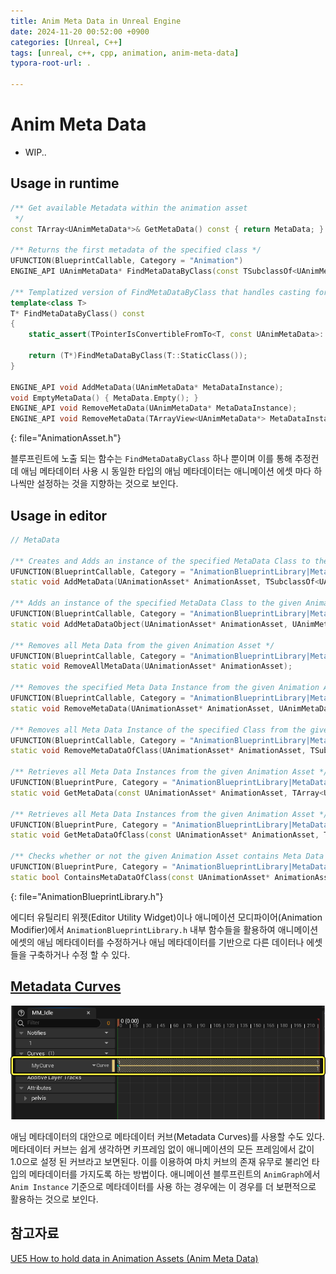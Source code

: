 ```yaml
---
title: Anim Meta Data in Unreal Engine
date: 2024-11-20 00:52:00 +0900
categories: [Unreal, C++]
tags: [unreal, c++, cpp, animation, anim-meta-data]
typora-root-url: .

---
```


# Anim Meta Data

- WIP..



## Usage in runtime

```c++
/** Get available Metadata within the animation asset
 */
const TArray<UAnimMetaData*>& GetMetaData() const { return MetaData; }

/** Returns the first metadata of the specified class */
UFUNCTION(BlueprintCallable, Category = "Animation")
ENGINE_API UAnimMetaData* FindMetaDataByClass(const TSubclassOf<UAnimMetaData> MetaDataClass) const;

/** Templatized version of FindMetaDataByClass that handles casting for you */
template<class T>
T* FindMetaDataByClass() const
{
    static_assert(TPointerIsConvertibleFromTo<T, const UAnimMetaData>::Value, "'T' template parameter to FindMetaDataByClass must be derived from UAnimMetaData");

    return (T*)FindMetaDataByClass(T::StaticClass());
}

ENGINE_API void AddMetaData(UAnimMetaData* MetaDataInstance); 
void EmptyMetaData() { MetaData.Empty(); }	
ENGINE_API void RemoveMetaData(UAnimMetaData* MetaDataInstance);
ENGINE_API void RemoveMetaData(TArrayView<UAnimMetaData*> MetaDataInstances);
```
{: file="AnimationAsset.h"}

블루프린트에 노출 되는 함수는 `FindMetaDataByClass` 하나 뿐이며 이를 통해 추정컨데 애님 메타데이터 사용 시 동일한 타입의 애님 메타데이터는 애니메이션 에셋 마다 하나씩만 설정하는 것을 지향하는 것으로 보인다.



## Usage in editor

```c++
// MetaData

/** Creates and Adds an instance of the specified MetaData Class to the given Animation Asset */
UFUNCTION(BlueprintCallable, Category = "AnimationBlueprintLibrary|MetaData")
static void AddMetaData(UAnimationAsset* AnimationAsset, TSubclassOf<UAnimMetaData> MetaDataClass, UAnimMetaData*& MetaDataInstance);

/** Adds an instance of the specified MetaData Class to the given Animation Asset (requires MetaDataObject's outer to be the Animation Asset) */
UFUNCTION(BlueprintCallable, Category = "AnimationBlueprintLibrary|MetaData")
static void AddMetaDataObject(UAnimationAsset* AnimationAsset, UAnimMetaData* MetaDataObject);

/** Removes all Meta Data from the given Animation Asset */
UFUNCTION(BlueprintCallable, Category = "AnimationBlueprintLibrary|MetaData")
static void RemoveAllMetaData(UAnimationAsset* AnimationAsset);

/** Removes the specified Meta Data Instance from the given Animation Asset */
UFUNCTION(BlueprintCallable, Category = "AnimationBlueprintLibrary|MetaData")
static void RemoveMetaData(UAnimationAsset* AnimationAsset, UAnimMetaData* MetaDataObject);

/** Removes all Meta Data Instance of the specified Class from the given Animation Asset */
UFUNCTION(BlueprintCallable, Category = "AnimationBlueprintLibrary|MetaData")
static void RemoveMetaDataOfClass(UAnimationAsset* AnimationAsset, TSubclassOf<UAnimMetaData> MetaDataClass);

/** Retrieves all Meta Data Instances from the given Animation Asset */
UFUNCTION(BlueprintPure, Category = "AnimationBlueprintLibrary|MetaData")
static void GetMetaData(const UAnimationAsset* AnimationAsset, TArray<UAnimMetaData*>& MetaData);

/** Retrieves all Meta Data Instances from the given Animation Asset */
UFUNCTION(BlueprintPure, Category = "AnimationBlueprintLibrary|MetaData")
static void GetMetaDataOfClass(const UAnimationAsset* AnimationAsset, TSubclassOf<UAnimMetaData> MetaDataClass, TArray<UAnimMetaData*>& MetaDataOfClass);

/** Checks whether or not the given Animation Asset contains Meta Data Instance of the specified Meta Data Class */
UFUNCTION(BlueprintPure, Category = "AnimationBlueprintLibrary|MetaData")
static bool ContainsMetaDataOfClass(const UAnimationAsset* AnimationAsset, TSubclassOf<UAnimMetaData> MetaDataClass);
```
{: file="AnimationBlueprintLibrary.h"}

에디터 유틸리티 위젯(Editor Utility Widget)이나 애니메이션 모디파이어(Animation Modifier)에서 `AnimationBlueprintLibrary.h` 내부 함수들을 활용하여 애니메이션 에셋의 애님 메타데이터를 수정하거나 애님 메타데이터를 기반으로 다른 데이터나 에셋들을 구축하거나 수정 할 수 있다.



## [Metadata Curves](https://dev.epicgames.com/documentation/en-us/unreal-engine/animation-curves-in-unreal-engine#metadatacurves)

![meta3](/../assets/img/2024-11-20-anim-meta-data-in-unreal-engine/meta3.png)

애님 메타데이터의 대안으로 메타데이터 커브(Metadata Curves)를 사용할 수도 있다. 메타데이터 커브는 쉽게 생각하면 키프레임 없이 애니메이션의 모든 프레임에서 값이 1.0으로 설정 된 커브라고 보면된다. 이를 이용하여 마치 커브의 존재 유무로 불리언 타입의 메타데이터를 가지도록 하는 방법이다. 애니메이션 블루프린트의 `AnimGraph`에서 `Anim Instance` 기준으로 메타데이터를 사용 하는 경우에는 이 경우를 더 보편적으로 활용하는 것으로 보인다.



## 참고자료

[UE5 How to hold data in Animation Assets (Anim Meta Data)](https://www.youtube.com/watch?v=Mmz3-Oz9z20)
